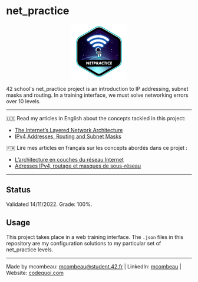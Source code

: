 # net_practice

<p align="center">
  <img src="https://github.com/mcombeau/mcombeau/blob/main/42_badges/netpracticee.png" alt="Net_Practice 42 project badge"/>
</p>

42 school's net_practice project is an introduction to IP addressing, subnet masks and routing. In a training interface, we must solve networking errors over 10 levels.

---

:us: Read my articles in English about the concepts tackled in this project: 

* [The Internet’s Layered Network Architecture](https://www.codequoi.com/en/internet-layered-network-architecture/)
* [IPv4 Addresses, Routing and Subnet Masks](https://www.codequoi.com/en/ipv4-addresses-routing-and-subnet-masks/)

:fr: Lire mes articles en français sur les concepts abordés dans ce projet :

* [L’architecture en couches du réseau Internet](https://www.codequoi.com/architecture-du-reseau-internet/)
* [Adresses IPv4, routage et masques de sous-réseau](https://www.codequoi.com/adresses-ipv4-routage-et-masques-de-sous-reseau/)

---

## Status

Validated 14/11/2022. Grade: 100%.

## Usage

This project takes place in a web training interface. The `.json` files in this repository are my configuration solutions to my particular set of net_practice levels.

---
Made by mcombeau: mcombeau@student.42.fr | LinkedIn: [mcombeau](https://www.linkedin.com/in/mia-combeau-86653420b/) | Website: [codequoi.com](https://www.codequoi.com)
